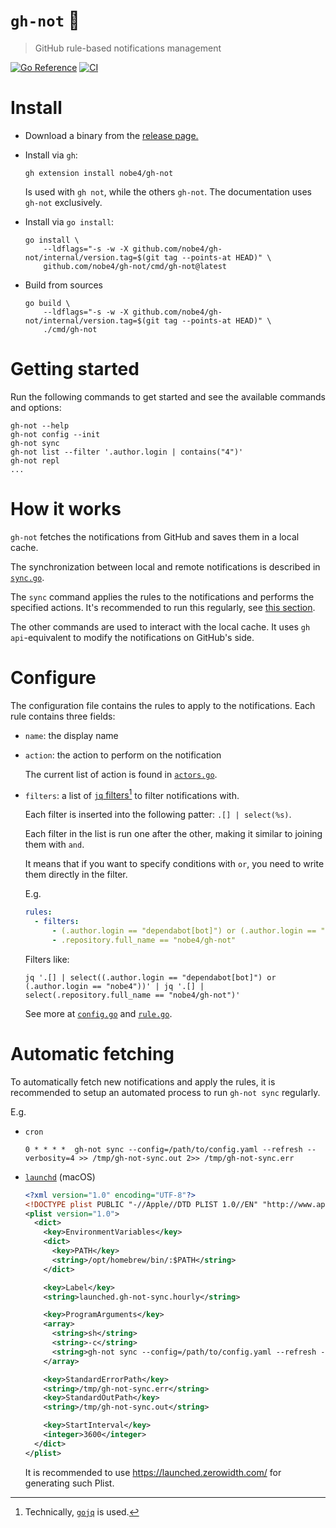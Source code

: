 # `gh-not` 🔕

> GitHub rule-based notifications management

[![Go Reference](https://pkg.go.dev/badge/github.com/nobe4/gh-not.svg)](https://pkg.go.dev/github.com/nobe4/gh-not)
[![CI](https://github.com/nobe4/gh-not/actions/workflows/ci.yml/badge.svg)](https://github.com/nobe4/gh-not/actions/workflows/ci.yml)

# Install

- Download a binary from the [release page.](https://github.com/nobe4/gh-not/releases/latest)

- Install via `gh`:
    ```shell
    gh extension install nobe4/gh-not
    ```

    Is used with `gh not`, while the others `gh-not`. The documentation uses
    `gh-not` exclusively.

- Install via `go install`:
    ```shell
    go install \
        --ldflags="-s -w -X github.com/nobe4/gh-not/internal/version.tag=$(git tag --points-at HEAD)" \
        github.com/nobe4/gh-not/cmd/gh-not@latest
    ```

- Build from sources
    ```shell
    go build \
        --ldflags="-s -w -X github.com/nobe4/gh-not/internal/version.tag=$(git tag --points-at HEAD)" \
        ./cmd/gh-not
    ```

# Getting started

Run the following commands to get started and see the available commands and
options:

```shell
gh-not --help
gh-not config --init
gh-not sync
gh-not list --filter '.author.login | contains("4")'
gh-not repl
...
```

# How it works

`gh-not` fetches the notifications from GitHub and saves them in a local cache.

The synchronization between local and remote notifications is described in
[`sync.go`](./internal/notifications/sync.go).

The `sync` command applies the rules to the notifications and performs the
specified actions. It's recommended to run this regularly, see [this
section](#automatic-fetching).

The other commands are used to interact with the local cache. It uses `gh
api`-equivalent to modify the notifications on GitHub's side.

# Configure

The configuration file contains the rules to apply to the notifications. Each
rule contains three fields:

- `name`: the display name

- `action`: the action to perform on the notification

    The current list of action is found in [`actors.go`](./internal/actors/actors.go).

- `filters`: a list of [`jq` filters](https://jqlang.github.io/jq/manual/#basic-filters)[^gojq]
    to filter notifications with.

    Each filter is inserted into the following patter: `.[] | select(%s)`.


    Each filter in the list is run one after the other, making it similar to
    joining them with `and`.

    It means that if you want to specify conditions with `or`, you need to write
    them directly in the filter.

    E.g.
    ```yaml
    rules:
      - filters:
          - (.author.login == "dependabot[bot]") or (.author.login == "nobe4")
          - .repository.full_name == "nobe4/gh-not"
    ```

    Filters like:

    ```shell
    jq '.[] | select((.author.login == "dependabot[bot]") or (.author.login == "nobe4"))' | jq '.[] | select(.repository.full_name == "nobe4/gh-not")'
    ```

    See more at [`config.go`](./internal/config/config.go) and [`rule.go`](./internal/config/rule.go).

# Automatic fetching

To automatically fetch new notifications and apply the rules, it is recommended
to setup an automated process to run `gh-not sync` regularly.

E.g.

- `cron`

    ```shell
    0 * * * *  gh-not sync --config=/path/to/config.yaml --refresh --verbosity=4 >> /tmp/gh-not-sync.out 2>> /tmp/gh-not-sync.err
    ```

- [`launchd`](https://launchd.info/) (macOS)

    ```xml
    <?xml version="1.0" encoding="UTF-8"?>
    <!DOCTYPE plist PUBLIC "-//Apple//DTD PLIST 1.0//EN" "http://www.apple.com/DTDs/PropertyList-1.0.dtd">
    <plist version="1.0">
      <dict>
        <key>EnvironmentVariables</key>
        <dict>
          <key>PATH</key>
          <string>/opt/homebrew/bin/:$PATH</string>
        </dict>

        <key>Label</key>
        <string>launched.gh-not-sync.hourly</string>

        <key>ProgramArguments</key>
        <array>
          <string>sh</string>
          <string>-c</string>
          <string>gh-not sync --config=/path/to/config.yaml --refresh --verbosity=4</string>
        </array>

        <key>StandardErrorPath</key>
        <string>/tmp/gh-not-sync.err</string>
        <key>StandardOutPath</key>
        <string>/tmp/gh-not-sync.out</string>

        <key>StartInterval</key>
        <integer>3600</integer>
      </dict>
    </plist>
    ```

    It is recommended to use https://launched.zerowidth.com/ for generating such Plist.

[^gojq]: Technically, [`gojq`](https://github.com/itchyny/gojq) is used.
